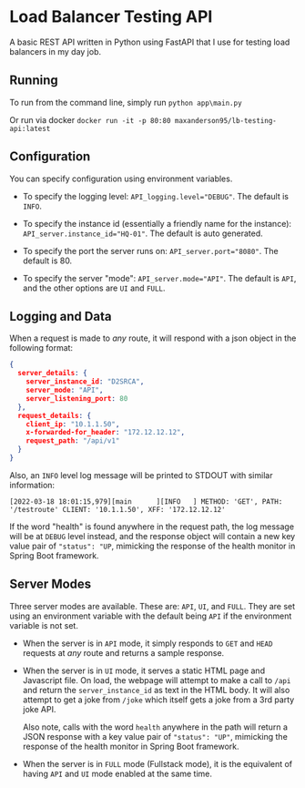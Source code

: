 # Load Balancer Testing API

A basic REST API written in Python using FastAPI that I use for testing load balancers in my day job.

## Running

To run from the command line, simply run `python app\main.py`

Or run via docker `docker run -it -p 80:80 maxanderson95/lb-testing-api:latest`

## Configuration

You can specify configuration using environment variables.

* To specify the logging level: `API_logging.level="DEBUG"`. The default is `INFO`.

* To specify the instance id (essentially a friendly name for the instance): `API_server.instance_id="HQ-01"`. The default is auto generated.

* To specify the port the server runs on: `API_server.port="8080"`. The default is 80.

* To specify the server "mode": `API_server.mode="API"`. The default is `API`, and the other options are `UI` and `FULL`.

## Logging and Data

When a request is made to *any* route, it will respond with a json object in the following format:

```json
{
  server_details: {
    server_instance_id: "D2SRCA",
    server_mode: "API",
    server_listening_port: 80
  },
  request_details: {
    client_ip: "10.1.1.50",
    x-forwarded-for_header: "172.12.12.12",
    request_path: "/api/v1"
  }
}
```
Also, an `INFO` level log message will be printed to STDOUT with similar information:

`[2022-03-18 18:01:15,979][main      ][INFO   ] METHOD: 'GET', PATH: '/testroute' CLIENT: '10.1.1.50', XFF: '172.12.12.12'`

If the word "health" is found anywhere in the request path, the log message will be at `DEBUG` level instead, and the
response object will contain a new key value pair of `"status": "UP`, mimicking the response of the health monitor in
Spring Boot framework.

## Server Modes
Three server modes are available. These are: `API`, `UI`, and `FULL`. They are set using an environment variable with the default being `API` if the environment variable is not set.

* When the server is in `API` mode, it simply responds to `GET` and `HEAD` requests at *any* route and returns a sample response.

* When the server is in `UI` mode, it serves a static HTML page and Javascript file. On load, the webpage will attempt to make a call to `/api` and return the `server_instance_id` as text in the HTML body. It will also attempt to get a joke from `/joke` which itself gets a joke from a 3rd party joke API.

  Also note, calls with the word `health` anywhere in the path will return a JSON response with a key value pair of `"status": "UP"`, mimicking the response of the health monitor in Spring Boot framework.

* When the server is in `FULL` mode (Fullstack mode), it is the equivalent of having `API` and `UI` mode enabled at the same time.
